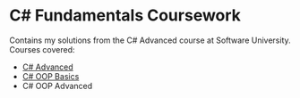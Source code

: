 # C# Fundamentals Coursework

Contains my solutions from the C# Advanced course at Software University. Courses covered:
- [C# Advanced](https://github.com/teodortenchev/C-Sharp-Advanced-Coursework/tree/master/C%23%20Advanced)
- [C# OOP Basics](https://github.com/teodortenchev/C-Sharp-Advanced-Coursework/tree/master/C%23%20OOP%20Basics)
- C# OOP Advanced
